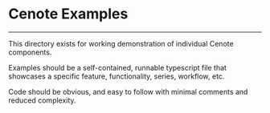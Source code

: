 # Cenote Examples

---

This directory exists for working demonstration of individual Cenote components.

Examples should be a self-contained, runnable typescript file that showcases a specific feature, functionality, series, workflow, etc.

Code should be obvious, and easy to follow with minimal comments and reduced complexity.

